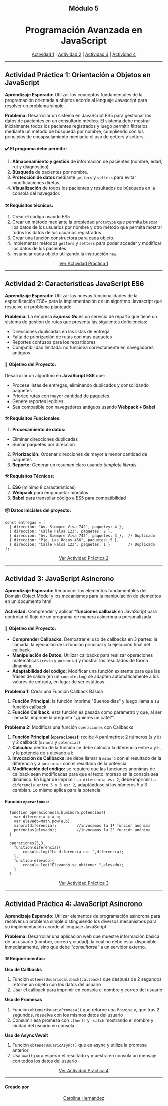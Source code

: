 <h2 align=center > Módulo 5</h2>
<h1 align=center > Programación Avanzada en JavaScript</h1>

<p align="center"> 
  <a href="#actividad1">Actividad 1</a> | 
	<a href="#actividad2">Actividad 2</a> | 
	<a href="#actividad3">Actividad 3</a> |
	<a href="#actividad4">Actividad 4</a> 
</p>

-----

<a name="actividad1">

## Actividad Práctica 1: Orientación a Objetos en JavaScript</a>

**Aprendizaje Esperado:** Utilizar los conceptos fundamentales de la programación orientada a objetos acorde al lenguaje Javascript para resolver un problema simple.

**Problema:** Desarrollar un sistema en JavaScript ES5 para gestionar los datos de pacientes en un consultorio médico. El sistema debe mostrar inicialmente todos los pacientes registrados y luego permitir filtrarlos mediante un método de búsqueda por nombre, cumpliendo con los principios de encapsulamiento mediante el uso de getters y setters.

#### ✔️ El programa debe permitir:

1. **Almacenamiento y gestión** de información de pacientes (nombre, edad, rut y diagnóstico)
2. **Búsqueda** de pacientes por nombre.
3. **Protección de datos** mediante `getters` y `setters` para evitar modificaciones diretas.
4. **Visualización** de todos los pacientes y resultados de búsqueda en la consola del navegador.

#### ⚒️ Requisitos técnicos:
1. Crear el código usando ES5
2. Crear un método mediante la propiedad `prototype` que permita buscar los datos de los usuarios por nombre y otro método que permita mostrar todos los datos de los usuarios registrados.
3. Crear una función constructora para cada objeto.
4. Implementar métodos `getters` y `setters` para poder acceder y modificar los datos de los pacientes
5. Instanciar cada objeto utilizando la instrucción `new`.

<p align="center"> 
  <a href="https://carohernz.github.io/Modulo-5_ABP/ABP1.html">Ver Actividad Práctica 1</a>
</p>

----

<a name="actividad2">

## Actividad 2: Características JavaScript ES6</a>

**Aprendizaje Esperado:** Utilizar las nuevas funcionalidades de la especificación ES6+ para la implementación de un algoritmo Javascript que resuelve un problema planteado.

**Problema:** La empresa ***Express Go*** es un servicio de reparto que tiene un sistema de gestión de rutas que presenta las siguientes deficiencias:

* Direcciones duplicadas en las listas de entrega
* Falta de priorización de rutas con más paquetes
* Reportes confusos para los repartidores
* Compatibilidad limitada: no funciona correctamente en navegadores antiguos

#### 🎯 Objetivo del Proyecto:
Desarrollar un algoritmo en **JavaScript ES6** que:

  * Procese listas de entregas, eliminando duplicados y consolidando paquetes
  * Priorice rutas con mayor cantidad de paquetes
  * Genere reportes legibles
  * Sea compatible con navegadores antiguos usando **Webpack + Babel**

#### ⚒️ Requisitos Funcionales:

1. **Procesamiento de datos:**
  * Eliminar direcciones duplicadas
  * Sumar paquetes por dirección
2. **Priorización:** Ordenar direcciones de mayor a menor cantidad de paquetes
3. **Reporte:** Generar un resumen claro usando *template literals*

#### ⚒️ Requisitos Técnicos:
1. **ES6** (mínimo 8 características)
2. **Webpack** para empaquetar módulos
3. **Babel** para transpilar código a ES5 para compatibilidad

#### 📦 Datos iniciales del proyecto:

````
const entregas = [
  { direccion: "Av. Siempre Viva 742", paquetes: 4 },
  { direccion: "Calle Falsa 123", paquetes: 2 },
  { direccion: "Av. Siempre Viva 742", paquetes: 3 },  // Duplicado
  { direccion: "Pje. Las Rosas 456", paquetes: 5 },
  { direccion: "Calle Falsa 123", paquetes: 1 }        // Duplicado
];
````


<p align="center"> 
  <a href="https://carohernz.github.io/Modulo-5_ABP/ABP2.html">Ver Actividad Práctica 2</a>
</p>

----

<a name="actividad3">

## Actividad 3: JavaScript Asíncrono </a>

**Aprendizaje Esperado:** Reconocer los elementos fundamentales del Domain Object Model y los mecanismos para la manipulación de elementos en un documento html

**Actividad:** Comprender y aplicar ***funciones callback** en JavaScript para controlar el flujo de un programa de manera asíncrona o personalizada.

#### 🎯 Objetivo del Proyecto:

* **Comprender Callbacks:** Demostrar el uso de callbacks en 3 partes: la llamada, la ejecución de la función principal y la ejecución final del callback.
* **Manipulación de Datos:** Utilizar callbacks para realizar operaciones matemáticas (`resta` y `potencia`) y mostrar los resultados de forma dinámica.
* **Adaptabilidad del código:** Modificar una función existente para que las frases de salida (en un `console.log`) se adapten automáticamente a los valores de entrada, en lugar de ser estáticas.

**Problema 1:** Crear una Función Callback Básica

1. **Función Principal:** la función imprime "Buenos días" y luego llama a su función callback
2. **Función Callback:** esta función es pasada como parámetro y que, al ser llamada, imprime la pregunta "¿quieres un café?".

**Problema 2:** Modificar una función `operaciones` con Callbacks

1. **Función Principal (`operaciones`):** recibe 4 parámetros: 2 números (`a` y `b`) y 2 callback (`minora` y `potencias`)
2. **Cálculos:** dentro de la función se debe calcular la diferencia entre `a` y `b`, y la potencia de `a` elevado a `b`
3. **Invocación de Callbacks:** se debe llamar a `minora` con el resultado de la diferencia y a `potencias` con el resultado de la potencia
4. **Modificación del código:** se requiere que las funciones anónimas de callback sean modificadas para que el texto impreso en la consola sea dinámico. En lugar de imprimir `La diferencia es: 2`, debe imprimir `La diferencia entre 5 y 3 es: 2`, adaptándose si los números 5 y 3 cambian. Lo mismo aplica para la potencia.

#### Función `operaciones`:

````
  function operaciones(a,b,minora,potencias){
    var diferencia = a-b;
    var elevado=Math.pow(a,b);
    minora(diferencia);         //invocamos la 1ª función anónima
    potencias(elevado);         //invocamos la 2ª función anónima
  }

  operaciones(5,3,
    function(diferencia){
        console.log("La diferencia es: ",diferencia);
    },
    function(elevado){
        console.log("Elevando se obtiene: ",elevado);
    }
  )
````


<p align="center"> 
  <a href="https://carohernz.github.io/Modulo-5_ABP/ABP3.html">Ver Actividad Práctica 3</a>
</p>

----

<a name="actividad4">

## Actividad Práctica 4: JavaScript Asíncrono</a>

**Aprendizaje Esperado:** Utilizar elementos de programación asíncrona para resolver un problema simple distinguiendo los diversos mecanismos para su implementación acorde al lenguaje JavaScript.

**Problema:** Desarrollar una aplicación web que muestre información básica de un usuario (nombre, correo y ciudad), la cuál no debe estar disponible inmediatamente, sino que debe <em>"consultarse"</em> a un servidor externo.

#### ⚒️ Requerimientos:

**Uso de Callbacks**
1. Función `obtenerUsuarioCallback(callback)` que después de 2 segundos retorne un objeto con los datos del usuario
2. Usar el callback para imprimir en consola el nombre y correo del usuario

**Uso de Promesas**
1. Función `obtenerUsuarioPromesa()` que retorne una `Promise` y, que tras 2 segundos, resuelva con los mismos datos del usuario
2. Consumir esa promesa con `.then()` y `.catch` mostrando el nombre y ciudad del usuario en consola

**Uso de Async/Await**
1. Función `obtenerUsuarioAsync()` que es async y utiliza la promesa anterior
2. Usa `await` para esperar el resultado y muestra en consola un mensaje con todos los datos del usuario


<p align="center"> 
  <a href="https://carohernz.github.io/Modulo-5_ABP/ABP4.html">Ver Actividad Práctica 4</a>
</p>

----

#### Creado por
<p align="center"> 
  <a href="https://github.com/CaroHernz">Carolina Hernández</a>
</p>
